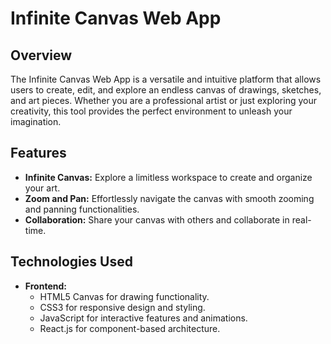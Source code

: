 # Infinite Canvas Web App

## Overview
The Infinite Canvas Web App is a versatile and intuitive platform that allows users to create, edit, and explore an endless canvas of drawings, sketches, and art pieces. Whether you are a professional artist or just exploring your creativity, this tool provides the perfect environment to unleash your imagination.

## Features
- **Infinite Canvas:** Explore a limitless workspace to create and organize your art.
- **Zoom and Pan:** Effortlessly navigate the canvas with smooth zooming and panning functionalities.
- **Collaboration:** Share your canvas with others and collaborate in real-time.

## Technologies Used
- **Frontend:**
  - HTML5 Canvas for drawing functionality.
  - CSS3 for responsive design and styling.
  - JavaScript for interactive features and animations.
  - React.js for component-based architecture.
